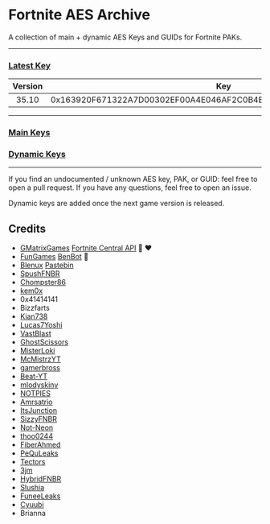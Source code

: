 # Fortnite AES Archive

A collection of main + dynamic AES Keys and GUIDs for Fortnite PAKs.
___

### [Latest Key](https://github.com/dippyshere/fortnite-aes-archive/blob/master/archive/readme.md#chapter-6-season-3-galactic-battle)

| Version |                                Key                                 |
|:-------:|:------------------------------------------------------------------:|
|  35.10  | 0x163920F671322A7D00302EF00A4E046AF2C0B4B204BCC035A8CA8869472B2448 |

___

### [Main Keys](https://github.com/dippyshere/fortnite-aes-archive/tree/master/archive/readme.md)

### [Dynamic Keys](https://github.com/dippyshere/fortnite-aes-archive/tree/master/archive/dynamic)

___

If you find an undocumented / unknown AES key, PAK, or GUID: feel free to open a pull request. If you have any
questions, feel free to open an issue.

Dynamic keys are added once the next game version is released.

## Credits

- [GMatrixGames](https://github.com/GMatrixGames) [Fortnite Central API](https://fortnitecentral.genxgames.gg/api/v1/aes) 🫡 ❤️
- [FunGames](https://github.com/FabianFG) [BenBot](https://benbotfn.tk/api/v1/aes) 🫡
- [Blenux](https://github.com/Blenux) [Pastebin](https://pastebin.com/raw/SCWdTWbj)
- [SpushFNBR](https://github.com/SpushFN-BR)
- [Chompster86](https://github.com/Chompster86)
- [kem0x](https://github.com/kem0x)
- 0x41414141
- Bizzfarts
- [Kian738](https://github.com/Kian738)
- [Lucas7Yoshi](https://github.com/Lucas7Yoshi)
- [VastBlast](https://github.com/VastBlast)
- [GhostScissors](https://github.com/GhostScissors)
- [MisterLoki](https://github.com/MisterLoki)
- [McMistrzYT](https://github.com/McMistrzYT)
- [gamerbross](https://github.com/gamerbross)
- [Beat-YT](https://github.com/Beat-YT)
- [mlodyskiny](https://github.com/mlodyskiny)
- [NOTPIES](https://github.com/NOTPIES)
- [Amrsatrio](https://github.com/Amrsatrio)
- [ItsJunction](https://github.com/ItsJunction)
- [SizzyFNBR](https://github.com/SizzyFNBR)
- [Not-Neon](https://github.com/Not-Neon)
- [thoo0244](https://github.com/thoo0224)
- [FiberAhmed](https://github.com/FiberAhmed)
- [PeQuLeaks](https://github.com/PeQuLeaks)
- [Tectors](https://github.com/Tectors)
- [3jm](https://github.com/3jm)
- [HybridFNBR](https://github.com/HybridFNBR)
- [Slushia](https://github.com/Slushia)
- [FuneeLeaks](https://github.com/funeeleaks)
- [Cyuubi](https://github.com/daCyuubi)
- Brianna
